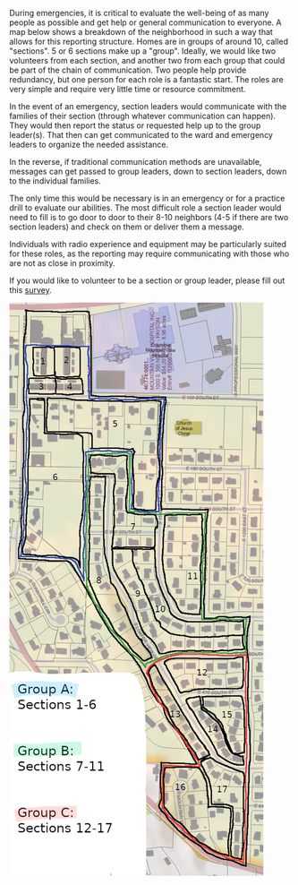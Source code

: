During emergencies, it is critical to evaluate the well-being of as many people as possible and get help or general communication to everyone. A map below shows a breakdown of the neighborhood in such a way that allows for this reporting structure. Homes are in groups of around 10, called "sections". 5 or 6 sections make up a "group". Ideally, we would like two volunteers from each section, and another two from each group that could be part of the chain of communication.  Two people help provide redundancy, but one person for each role is a fantastic start. The roles are very simple and require very little time or resource commitment.

In the event of an emergency, section leaders would communicate with the families of their section (through whatever communication can happen). They would then report the status or requested help up to the group leader(s). That then can get communicated to the ward and emergency leaders to organize the needed assistance.

In the reverse, if traditional communication methods are unavailable, messages can get passed to group leaders, down to section leaders, down to the individual families.

The only time this would be necessary is in an emergency or for a practice drill to evaluate our abilities. The most difficult role a section leader would need to fill is to go door to door to their 8-10 neighbors (4-5 if there are two section leaders) and check on them or deliver them a message.

Individuals with radio experience and equipment may be particularly suited for these roles, as the reporting may require communicating with those who are not as close in proximity.

If you would like to volunteer to be a section or group leader, please fill out this [survey](https://docs.google.com/forms/d/e/1FAIpQLSeq5RaFs3l4CDrJlwXkg2gZQUkAYIHy8xDjbXnz7KlsP-0FPQ/viewform?usp=dialog).

![neighborhood map](./neighborhood_map.png)
